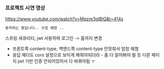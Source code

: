 ### 프로젝트 시연 영상
https://www.youtube.com/watch?v=Mpzre3glBlQ&t=414s
```sh
동작하는 똥입니다.. 수정 예정 .. 
```
스프링 세큐리티, jwt 사용하여 로그인 -> 홈까지 변경
- 프론트쪽 content-type, 백엔드쪽 content-type 안맞춰서 엄청 헤맴
- 응답 헤더도 cors  설정으로 보이게 해줘야되더라 - 좀 더 알아봐야  될 듯
다른 페이지 jwt 기반 인증 안되어있어서 다 바꿔야됨 ㅜ
